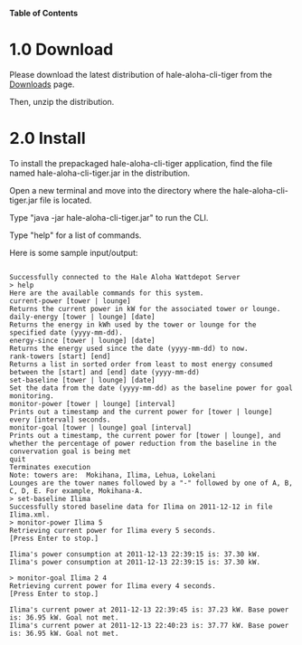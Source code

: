 **Table of Contents**


# 1.0 Download #

Please download the latest distribution of hale-aloha-cli-tiger from the [Downloads](http://code.google.com/p/hale-aloha-cli-tiger/downloads/list) page.

Then, unzip the distribution.

# 2.0 Install #

To install the prepackaged hale-aloha-cli-tiger application, find the file named hale-aloha-cli-tiger.jar in the distribution.

Open a new terminal and move into the directory where the hale-aloha-cli-tiger.jar file is located.

Type "java -jar hale-aloha-cli-tiger.jar" to run the CLI.

Type "help" for a list of commands.

Here is some sample input/output:

```

Successfully connected to the Hale Aloha Wattdepot Server
> help
Here are the available commands for this system.
current-power [tower | lounge]
Returns the current power in kW for the associated tower or lounge.
daily-energy [tower | lounge] [date]
Returns the energy in kWh used by the tower or lounge for the specified date (yyyy-mm-dd).
energy-since [tower | lounge] [date]
Returns the energy used since the date (yyyy-mm-dd) to now.
rank-towers [start] [end]
Returns a list in sorted order from least to most energy consumed between the [start] and [end] date (yyyy-mm-dd)
set-baseline [tower | lounge] [date]
Set the data from the date (yyyy-mm-dd) as the baseline power for goal monitoring.
monitor-power [tower | lounge] [interval]
Prints out a timestamp and the current power for [tower | lounge] every [interval] seconds.
monitor-goal [tower | lounge] goal [interval]
Prints out a timestamp, the current power for [tower | lounge], and whether the percentage of power reduction from the baseline in the convervation goal is being met
quit
Terminates execution
Note: towers are:  Mokihana, Ilima, Lehua, Lokelani
Lounges are the tower names followed by a "-" followed by one of A, B, C, D, E. For example, Mokihana-A.
> set-baseline Ilima
Successfully stored baseline data for Ilima on 2011-12-12 in file Ilima.xml.
> monitor-power Ilima 5 
Retrieving current power for Ilima every 5 seconds.
[Press Enter to stop.]

Ilima's power consumption at 2011-12-13 22:39:15 is: 37.30 kW.
Ilima's power consumption at 2011-12-13 22:39:15 is: 37.30 kW.

> monitor-goal Ilima 2 4
Retrieving current power for Ilima every 4 seconds.
[Press Enter to stop.]

Ilima's current power at 2011-12-13 22:39:45 is: 37.23 kW. Base power is: 36.95 kW. Goal not met.
Ilima's current power at 2011-12-13 22:40:23 is: 37.77 kW. Base power is: 36.95 kW. Goal not met.
```